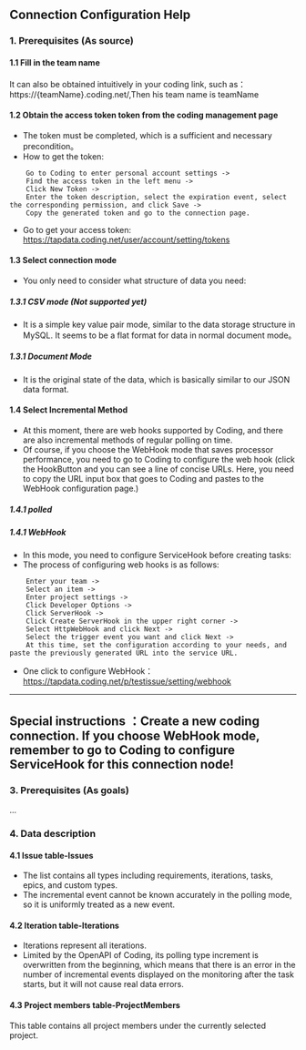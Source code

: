 ## **Connection Configuration Help**
### **1. Prerequisites (As source)**
#### **1.1 Fill in the team name**
It can also be obtained intuitively in your coding link, such as：https://{teamName}.coding.net/,Then his team name is teamName
#### **1.2 Obtain the access token token from the coding management page**
- The token must be completed, which is a sufficient and necessary precondition。
- How to get the token:
```
    Go to Coding to enter personal account settings ->
    Find the access token in the left menu ->
    Click New Token -> 
    Enter the token description, select the expiration event, select the corresponding permission, and click Save -> 
    Copy the generated token and go to the connection page.
```
- Go to get your access token: https://tapdata.coding.net/user/account/setting/tokens
#### **1.3 Select connection mode**
- You only need to consider what structure of data you need:
##### **1.3.1 CSV mode (Not supported yet)**
- It is a simple key value pair mode, similar to the data storage structure in MySQL. It seems to be a flat format for data in normal document mode。
##### **1.3.1 Document Mode**
- It is the original state of the data, which is basically similar to our JSON data format.  
#### **1.4 Select Incremental Method**
- At this moment, there are web hooks supported by Coding, and there are also incremental methods of regular polling on time.
- Of course, if you choose the WebHook mode that saves processor performance, you need to go to Coding to configure the web hook (click the HookButton and you can see a line of concise URLs. Here, you need to copy the URL input box that goes to Coding and pastes to the WebHook configuration page.)
##### **1.4.1 polled**
##### **1.4.1 WebHook**
- In this mode, you need to configure ServiceHook before creating tasks:
- The process of configuring web hooks is as follows:
```
    Enter your team ->
    Select an item ->
    Enter project settings ->
    Click Developer Options ->
    Click ServerHook ->
    Click Create ServerHook in the upper right corner ->
    Select HttpWebHook and click Next ->
    Select the trigger event you want and click Next ->
    At this time, set the configuration according to your needs, and paste the previously generated URL into the service URL.
```
- One click to configure WebHook：https://tapdata.coding.net/p/testissue/setting/webhook

---
 Special instructions ：**Create a new coding connection. If you choose WebHook mode, remember to go to Coding to configure ServiceHook for this connection node!**
---

### **3. Prerequisites (As goals)**
...

### **4. Data description**
#### **4.1 Issue table-Issues**
- The list contains all types including requirements, iterations, tasks, epics, and custom types.
- The incremental event cannot be known accurately in the polling mode, so it is uniformly treated as a new event.

#### **4.2 Iteration table-Iterations**
- Iterations represent all iterations. 
- Limited by the OpenAPI of Coding, its polling type increment is overwritten from the beginning, which means that there is an error in the number of incremental events displayed on the monitoring after the task starts, but it will not cause real data errors.

#### **4.3 Project members table-ProjectMembers**
This table contains all project members under the currently selected project.